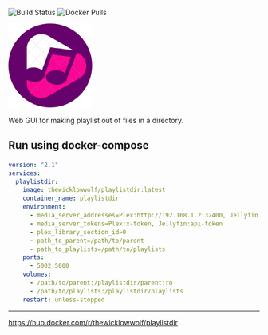 ![Build Status](https://github.com/TheWicklowWolf/PlaylistDir/actions/workflows/main.yml/badge.svg)
![Docker Pulls](https://img.shields.io/docker/pulls/thewicklowwolf/playlistdir.svg)


![logo](src/static/logo.png)


Web GUI for making playlist out of files in a directory.


## Run using docker-compose

```yaml
version: "2.1"
services:
  playlistdir:
    image: thewicklowwolf/playlistdir:latest
    container_name: playlistdir
    environment:
      - media_server_addresses=Plex:http://192.168.1.2:32400, Jellyfin:http://192.168.1.2:8096
      - media_server_tokens=Plex:x-token, Jellyfin:api-token
      - plex_library_section_id=0
      - path_to_parent=/path/to/parent
      - path_to_playlists=/path/to/playlists
    ports:
      - 5002:5000
    volumes:
      - /path/to/parent:/playlistdir/parent:ro
      - /path/to/playlists:/playlistdir/playlists
    restart: unless-stopped
```

---



https://hub.docker.com/r/thewicklowwolf/playlistdir
